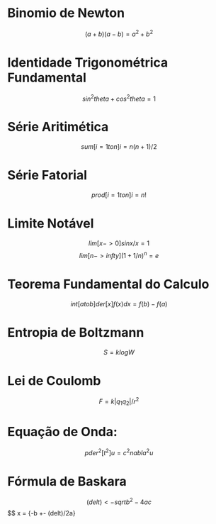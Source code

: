 # Binomio de Newton

$$ (a+b)(a-b) = a^2 + b^2 $$

# Identidade Trigonométrica Fundamental

$$ sin{^2}theta + cos^{2}theta = 1 $$

# Série Aritimética

$$ sum[i=1 to n] i = {n(n+1)/2} $$

# Série Fatorial

$$ prod[i=1 to n] i = n! $$

# Limite Notável

$$ lim[x->0] { {sin x/x} } = 1 $$
$$ lim[n->infty] (1 + {1/n})^n = e $$

# Teorema Fundamental do Calculo

$$ int[a to b] {der[x] f(x)} dx = f(b) - f(a) $$

# Entropia de Boltzmann

$$ S = k log W $$

# Lei de Coulomb

$$ F = {k |q_1 q_2| / r^2} $$

# Equação de Onda:

$$ pder^2[t^2] u = c^2 nabla^2 u $$

# Fórmula de Baskara

$$ (delt) <- sqrt{b^2 - 4ac} $$
$$ x = {-b +- (delt)/2a} 
<!--
a
a
a
a
a
$$



